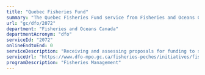 ```yaml
---
title: "Quebec Fisheries Fund"
summary: "The Quebec Fisheries Fund service from Fisheries and Oceans Canada is not available end-to-end online, according to the GC Service Inventory."
url: "gc/dfo/2072"
department: "Fisheries and Oceans Canada"
departmentAcronym: "dfo"
serviceId: "2072"
onlineEndtoEnd: 0
serviceDescription: "Receiving and assessing proposals for funding to support the fish and seafood sector in the Quebec region to transition to meet the growing global demand for seafood."
serviceUrl: "https://www.dfo-mpo.gc.ca/fisheries-peches/initiatives/fish-fund-quebec-fonds-peche/index-eng.html"
programDescription: "Fisheries Management"
---
```

